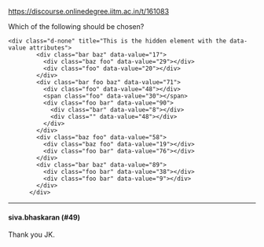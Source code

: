 https://discourse.onlinedegree.iitm.ac.in/t/161083

Which of the following should be chosen?</p>
<pre><code class="lang-auto">&lt;div class="d-none" title="This is the hidden element with the data-value attributes"&gt;
        &lt;div class="bar baz" data-value="17"&gt;
          &lt;div class="baz foo" data-value="29"&gt;&lt;/div&gt;
          &lt;div class="foo" data-value="20"&gt;&lt;/div&gt;
        &lt;/div&gt;
        &lt;div class="bar foo baz" data-value="71"&gt;
          &lt;div class="foo" data-value="48"&gt;&lt;/div&gt;
          &lt;span class="foo" data-value="30"&gt;&lt;/span&gt;
          &lt;div class="foo bar" data-value="90"&gt;
            &lt;div class="bar" data-value="8"&gt;&lt;/div&gt;
            &lt;div class="" data-value="48"&gt;&lt;/div&gt;
          &lt;/div&gt;
        &lt;/div&gt;
        &lt;div class="baz foo" data-value="58"&gt;
          &lt;div class="baz foo" data-value="19"&gt;&lt;/div&gt;
          &lt;div class="foo bar" data-value="76"&gt;&lt;/div&gt;
        &lt;/div&gt;
        &lt;div class="bar baz" data-value="89"&gt;
          &lt;div class="foo bar" data-value="38"&gt;&lt;/div&gt;
          &lt;div class="foo bar" data-value="9"&gt;&lt;/div&gt;
        &lt;/div&gt;
      &lt;/div&gt;
</code></pre><hr>

<h4>siva.bhaskaran (#49)</h4>
<p>Thank you JK.